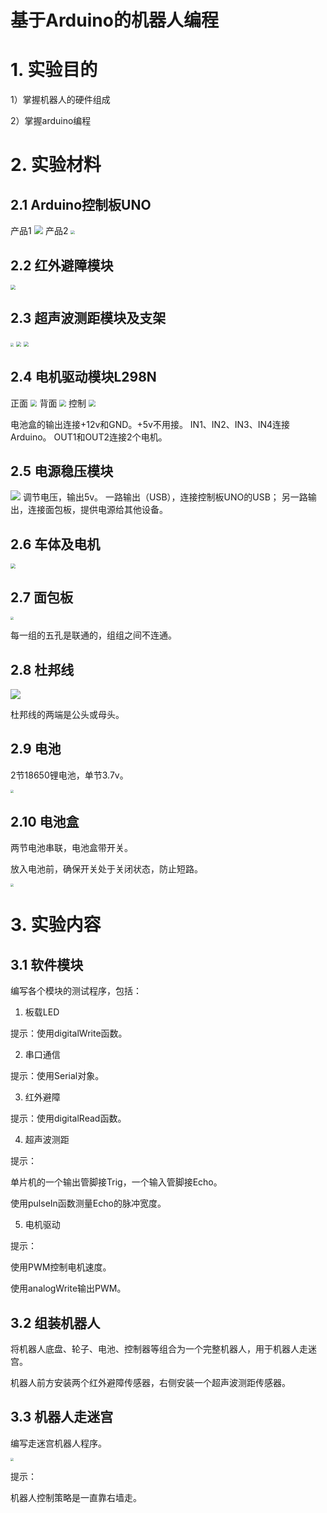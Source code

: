 # 基于Arduino的机器人编程

# 1. 实验目的

1）掌握机器人的硬件组成

2）掌握arduino编程


# 2. 实验材料
## 2.1 Arduino控制板UNO
产品1
<img src="uno.jpg" style="zoom:90%;" />
产品2
<img src="uno_smd.jpg" style="zoom:40%;" />


## 2.2 红外避障模块

<img src="infra.jpeg" style="zoom:50%;" />


## 2.3 超声波测距模块及支架

<img src="HC-SR04.jpeg" style="zoom:33%;" />

<img src="support.jpeg" style="zoom:50%;" />

<img src="distance.jpeg" style="zoom:50%;" />



## 2.4 电机驱动模块L298N

正面
<img src="L298N_0.jpg" style="zoom:66%;" />
背面
<img src="L298N_1.jpg" style="zoom:67%;" />
控制
<img src="L298N_2.jpg" style="zoom:67%;" />

电池盒的输出连接+12v和GND。+5v不用接。
IN1、IN2、IN3、IN4连接Arduino。
OUT1和OUT2连接2个电机。


## 2.5 电源稳压模块

![](power.jpg)
调节电压，输出5v。
一路输出（USB），连接控制板UNO的USB；
另一路输出，连接面包板，提供电源给其他设备。


## 2.6 车体及电机

<img src="plate.jpeg" style="zoom:50%;" />



## 2.7 面包板

<img src="breadboard.jpeg" style="zoom:33%;" />

每一组的五孔是联通的，组组之间不连通。



## 2.8 杜邦线

![](wire.jpeg)

杜邦线的两端是公头或母头。



## 2.9 电池

2节18650锂电池，单节3.7v。

<img src="battery.jpeg" style="zoom:33%;" />

## 2.10 电池盒

两节电池串联，电池盒带开关。

放入电池前，确保开关处于关闭状态，防止短路。

<img src="battery_box.jpeg" style="zoom:33%;" />





# 3. 实验内容

## 3.1 软件模块

编写各个模块的测试程序，包括：

1) 板载LED

提示：使用digitalWrite函数。



2) 串口通信

提示：使用Serial对象。



3) 红外避障

提示：使用digitalRead函数。



4) 超声波测距

提示： 

单片机的一个输出管脚接Trig，一个输入管脚接Echo。

使用pulseIn函数测量Echo的脉冲宽度。



5) 电机驱动

提示： 

使用PWM控制电机速度。

使用analogWrite输出PWM。



## 3.2 组装机器人

将机器人底盘、轮子、电池、控制器等组合为一个完整机器人，用于机器人走迷宫。

机器人前方安装两个红外避障传感器，右侧安装一个超声波测距传感器。



## 3.3 机器人走迷宫

编写走迷宫机器人程序。

<img src="maze.jpeg" style="zoom:33%;" />

提示：

机器人控制策略是一直靠右墙走。

